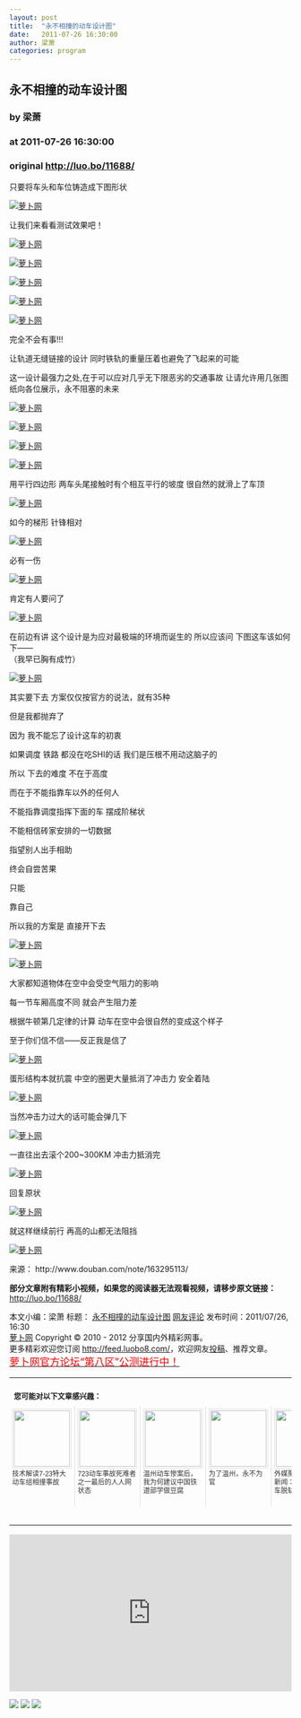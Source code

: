```yaml
---
layout: post
title:  "永不相撞的动车设计图"
date:   2011-07-26 16:30:00
author: 梁萧
categories: program
---
```


## 永不相撞的动车设计图
### by 梁萧
### at 2011-07-26 16:30:00
### original <http://luo.bo/11688/>

<p>只要将车头和车位铸造成下图形状</p><p><a title="萝卜网" href="http://dulei.si/files/2011/07/25/764025f1dde5b2aaf5513539196f6ff6.jpg"><img title="萝卜网" src="http://dulei.si/files/2011/07/25/764025f1dde5b2aaf5513539196f6ff6.jpg" border="0" alt="萝卜网"></a></p><p>让我们来看看测试效果吧！<span></span></p><p><a title="萝卜网" href="http://dulei.si/files/2011/07/25/46c71aaffa2ee909ae754d9ff1fc7f95.jpg"><img title="萝卜网" src="http://dulei.si/files/2011/07/25/46c71aaffa2ee909ae754d9ff1fc7f95.jpg" border="0" alt="萝卜网"></a></p><p><a title="萝卜网" href="http://dulei.si/files/2011/07/25/dfe6e6516f253b08f4e3818dbd55bf0e.jpg"><img title="萝卜网" src="http://dulei.si/files/2011/07/25/dfe6e6516f253b08f4e3818dbd55bf0e.jpg" border="0" alt="萝卜网"></a></p><p><a title="萝卜网" href="http://dulei.si/files/2011/07/25/ac49f776c23290273d7255d7eea7e583.jpg"><img title="萝卜网" src="http://dulei.si/files/2011/07/25/ac49f776c23290273d7255d7eea7e583.jpg" border="0" alt="萝卜网"></a></p><p><a title="萝卜网" href="http://dulei.si/files/2011/07/25/2471ab2ccaa3b0ea2b6b14a7a7e193e2.jpg"><img title="萝卜网" src="http://dulei.si/files/2011/07/25/2471ab2ccaa3b0ea2b6b14a7a7e193e2.jpg" border="0" alt="萝卜网"></a></p><p><a title="萝卜网" href="http://dulei.si/files/2011/07/25/6a65a9d8469a61ef0a556fc5ad624648.jpg"><img title="萝卜网" src="http://dulei.si/files/2011/07/25/6a65a9d8469a61ef0a556fc5ad624648.jpg" border="0" alt="萝卜网"></a></p><p>完全不会有事!!!</p><p>让轨道无缝链接的设计 同时铁轨的重量压着也避免了飞起来的可能</p><p>这一设计最强力之处,在于可以应对几乎无下限恶劣的交通事故 让请允许用几张图纸向各位展示，永不阻塞的未来</p><p><a title="萝卜网" href="http://dulei.si/files/2011/07/25/d792716e2ef87ec2de009ca038384f18.jpg"><img title="萝卜网" src="http://dulei.si/files/2011/07/25/d792716e2ef87ec2de009ca038384f18.jpg" border="0" alt="萝卜网"></a></p><p><a title="萝卜网" href="http://dulei.si/files/2011/07/25/8fc7e279888ef939916ca1fba207381e.jpg"><img title="萝卜网" src="http://dulei.si/files/2011/07/25/8fc7e279888ef939916ca1fba207381e.jpg" border="0" alt="萝卜网"></a></p><p><a title="萝卜网" href="http://dulei.si/files/2011/07/25/df828ce89d7cdd37fde1375d46031bed.jpg"><img title="萝卜网" src="http://dulei.si/files/2011/07/25/df828ce89d7cdd37fde1375d46031bed.jpg" border="0" alt="萝卜网"></a></p><p><a title="萝卜网" href="http://dulei.si/files/2011/07/25/4bc3ba49812d912c5365b980b66d2024.jpg"><img title="萝卜网" src="http://dulei.si/files/2011/07/25/4bc3ba49812d912c5365b980b66d2024.jpg" border="0" alt="萝卜网"></a></p><p>用平行四边形 两车头尾接触时有个相互平行的坡度 很自然的就滑上了车顶</p><p><a title="萝卜网" href="http://dulei.si/files/2011/07/25/438b9c340759e1205bee41da34ff0836.jpg"><img title="萝卜网" src="http://dulei.si/files/2011/07/25/438b9c340759e1205bee41da34ff0836.jpg" border="0" alt="萝卜网"></a></p><p>如今的梯形 针锋相对</p><p><a title="萝卜网" href="http://dulei.si/files/2011/07/25/eeb183c2052a2ec6328e2fbcf5c9677c.jpg"><img title="萝卜网" src="http://dulei.si/files/2011/07/25/eeb183c2052a2ec6328e2fbcf5c9677c.jpg" border="0" alt="萝卜网"></a></p><p>必有一伤</p><p><a title="萝卜网" href="http://dulei.si/files/2011/07/25/42d0ba7484df13361d5ad738686196a4.jpg"><img title="萝卜网" src="http://dulei.si/files/2011/07/25/42d0ba7484df13361d5ad738686196a4.jpg" border="0" alt="萝卜网"></a></p><p>肯定有人要问了</p><p><a title="萝卜网" href="http://dulei.si/files/2011/07/25/920a1695b498110deb27bd0d2cc2930d.jpg"><img title="萝卜网" src="http://dulei.si/files/2011/07/25/920a1695b498110deb27bd0d2cc2930d.jpg" border="0" alt="萝卜网"></a></p><p>在前边有讲 这个设计是为应对最极端的环境而诞生的 所以应该问 下图这车该如何下——<br> （我早已胸有成竹）</p><p><a title="萝卜网" href="http://dulei.si/files/2011/07/25/4568f713f740d8623576fe321d212ae8.jpg"><img title="萝卜网" src="http://dulei.si/files/2011/07/25/4568f713f740d8623576fe321d212ae8.jpg" border="0" alt="萝卜网"></a></p><p>其实要下去 方案仅仅按官方的说法，就有35种</p><p>但是我都抛弃了</p><p>因为 我不能忘了设计这车的初衷</p><p>如果调度 铁路 都没在吃SHI的话 我们是压根不用动这脑子的</p><p>所以 下去的难度 不在于高度</p><p>而在于不能指靠车以外的任何人</p><p>不能指靠调度指挥下面的车 摆成阶梯状</p><p>不能相信砖家安排的一切数据</p><p>指望别人出手相助</p><p>终会自尝苦果</p><p>只能</p><p>靠自己</p><p>所以我的方案是 直接开下去</p><p><a title="萝卜网" href="http://dulei.si/files/2011/07/25/0eb00deba91a1bcf56a72affffe2fdfa.jpg"><img title="萝卜网" src="http://dulei.si/files/2011/07/25/0eb00deba91a1bcf56a72affffe2fdfa.jpg" border="0" alt="萝卜网"></a></p><p><a title="萝卜网" href="http://dulei.si/files/2011/07/25/bac31d0d5b557c6490d01577e060cf97.jpg"><img title="萝卜网" src="http://dulei.si/files/2011/07/25/bac31d0d5b557c6490d01577e060cf97.jpg" border="0" alt="萝卜网"></a></p><p>大家都知道物体在空中会受空气阻力的影响</p><p>每一节车厢高度不同 就会产生阻力差</p><p>根据牛顿第几定律的计算 动车在空中会很自然的变成这个样子</p><p>至于你们信不信——反正我是信了</p><p><a title="萝卜网" href="http://dulei.si/files/2011/07/25/e80534cd0e6343b7a35ec1af8911bc5f.jpg"><img title="萝卜网" src="http://dulei.si/files/2011/07/25/e80534cd0e6343b7a35ec1af8911bc5f.jpg" border="0" alt="萝卜网"></a></p><p>蛋形结构本就抗震 中空的圈更大量抵消了冲击力 安全着陆</p><p><a title="萝卜网" href="http://dulei.si/files/2011/07/25/64c43d5f22f882a6d8b48c7cccf73e35.jpg"><img title="萝卜网" src="http://dulei.si/files/2011/07/25/64c43d5f22f882a6d8b48c7cccf73e35.jpg" border="0" alt="萝卜网"></a></p><p>当然冲击力过大的话可能会弹几下</p><p><a title="萝卜网" href="http://dulei.si/files/2011/07/25/a037a4ed2b17fd41d7ce07836f67981f.jpg"><img title="萝卜网" src="http://dulei.si/files/2011/07/25/a037a4ed2b17fd41d7ce07836f67981f.jpg" border="0" alt="萝卜网"></a></p><p>一直往出去滚个200~300KM 冲击力抵消完</p><p><a title="萝卜网" href="http://dulei.si/files/2011/07/25/0073a0fdc4f15c5a8afbfbf47a9cf2cb.jpg"><img title="萝卜网" src="http://dulei.si/files/2011/07/25/0073a0fdc4f15c5a8afbfbf47a9cf2cb.jpg" border="0" alt="萝卜网"></a></p><p>回复原状</p><p><a title="萝卜网" href="http://dulei.si/files/2011/07/25/caeb6b23193a003393e041120f4d3fd6.jpg"><img title="萝卜网" src="http://dulei.si/files/2011/07/25/caeb6b23193a003393e041120f4d3fd6.jpg" border="0" alt="萝卜网"></a></p><p>就这样继续前行 再高的山都无法阻挡</p><p><a title="萝卜网" href="http://dulei.si/files/2011/07/25/eeec2ef2fab0d241f364c9259f351d4f.jpg"><img title="萝卜网" src="http://dulei.si/files/2011/07/25/eeec2ef2fab0d241f364c9259f351d4f.jpg" border="0" alt="萝卜网"></a></p><p>来源： http://www.douban.com/note/163295113/</p><p><strong>部分文章附有精彩小视频，如果您的阅读器无法观看视频，请移步原文链接：</strong> <a href="http://luo.bo/11688/" title="永不相撞的动车设计图">http://luo.bo/11688/</a></p> 本文小编：梁萧 标题： <a href="http://luo.bo/11688/" title="永不相撞的动车设计图">永不相撞的动车设计图</a> <a href="http://luo.bo/11688/#comments" title="to the comments">网友评论</a> 发布时间：2011/07/26, 16:30 <br> <a href="http://luo.bo/" title="萝卜网 - 人人都是艺术家">萝卜网</a> Copyright ©   2010 - 2012 分享国内外精彩网事。<br> 更多精彩欢迎您订阅 <a href="http://feed.luobo8.com/">http://feed.luobo8.com/</a>，欢迎网友<a href="http://luo.bo/delivery/">投稿</a>、推荐文章。<br> <a href="http://luo.bo/8888/"><font color="red" size="4">萝卜网官方论坛“第八区”公测进行中！</font></a><br><table cellspacing="0" cellpadding="3" border="0" style="clear:both"><tr><td colspan="5"><b><font size="-1" style="display:block!important;padding:20px 0 5px!important">您可能对以下文章感兴趣：</font></b></td></tr><tr><td width="106" valign="top" style="padding:5px!important;margin:0!important"> <a title="技术解读7-23特大动车组相撞事故" style="text-decoration:none!important" href="http://app.wumii.com/ext/redirect.htm?url=http%3A%2F%2Fluo.bo%2F11619%2F&amp;from=http%3A%2F%2Fluo.bo%2F11688%2F"> <img style="margin:0!important;padding:2px!important;border:1px solid #dddddd!important;width:100px!important;height:100px!important" src="http://static.wumii.com/site_images/2011/07/24/18804665.jpg" width="100px" height="100px"><br> <font size="-1" color="#333333" style="display:block!important;line-height:15px!important;width:106px!important;font:12px/15px arial!important;height:60px!important;margin:3px 0 0 0!important;padding:0!important;overflow:hidden!important">技术解读7-23特大动车组相撞事故</font> </a></td><td width="106" valign="top" style="padding:5px!important;margin:0!important;border-left:1px solid #dddddd!important"> <a title="723动车事故死难者之一最后的人人网状态" style="text-decoration:none!important" href="http://app.wumii.com/ext/redirect.htm?url=http%3A%2F%2Fluo.bo%2F11620%2F&amp;from=http%3A%2F%2Fluo.bo%2F11688%2F"> <img style="margin:0!important;padding:2px!important;border:1px solid #dddddd!important;width:100px!important;height:100px!important" src="http://static.wumii.com/site_images/2011/07/25/18860204.jpg" width="100px" height="100px"><br> <font size="-1" color="#333333" style="display:block!important;line-height:15px!important;width:106px!important;font:12px/15px arial!important;height:60px!important;margin:3px 0 0 0!important;padding:0!important;overflow:hidden!important">723动车事故死难者之一最后的人人网状态</font> </a></td><td width="106" valign="top" style="padding:5px!important;margin:0!important;border-left:1px solid #dddddd!important"> <a title="温州动车惨案后，我为何建议中国铁道部学做豆腐" style="text-decoration:none!important" href="http://app.wumii.com/ext/redirect.htm?url=http%3A%2F%2Fluo.bo%2F11611%2F&amp;from=http%3A%2F%2Fluo.bo%2F11688%2F"> <img style="margin:0!important;padding:2px!important;border:1px solid #dddddd!important;width:100px!important;height:100px!important" src="http://static.wumii.com/site_images/2011/07/24/18780493.jpg" width="100px" height="100px"><br> <font size="-1" color="#333333" style="display:block!important;line-height:15px!important;width:106px!important;font:12px/15px arial!important;height:60px!important;margin:3px 0 0 0!important;padding:0!important;overflow:hidden!important">温州动车惨案后，我为何建议中国铁道部学做豆腐</font> </a></td><td width="106" valign="top" style="padding:5px!important;margin:0!important;border-left:1px solid #dddddd!important"> <a title="为了温州，永不为官" style="text-decoration:none!important" href="http://app.wumii.com/ext/redirect.htm?url=http%3A%2F%2Fluo.bo%2F11674%2F&amp;from=http%3A%2F%2Fluo.bo%2F11688%2F"> <img style="margin:0!important;padding:2px!important;border:1px solid #dddddd!important;width:100px!important;height:100px!important" src="http://static.wumii.com/site_images/2011/07/25/18893926.jpg" width="100px" height="100px"><br> <font size="-1" color="#333333" style="display:block!important;line-height:15px!important;width:106px!important;font:12px/15px arial!important;height:60px!important;margin:3px 0 0 0!important;padding:0!important;overflow:hidden!important">为了温州，永不为官</font> </a></td><td width="106" valign="top" style="padding:5px!important;margin:0!important;border-left:1px solid #dddddd!important"> <a title="外媒聚焦中国突发新闻：杭州-温州动车脱轨" style="text-decoration:none!important" href="http://app.wumii.com/ext/redirect.htm?url=http%3A%2F%2Fluo.bo%2F11602%2F&amp;from=http%3A%2F%2Fluo.bo%2F11688%2F"> <img style="margin:0!important;padding:2px!important;border:1px solid #dddddd!important;width:100px!important;height:100px!important" src="http://static.wumii.com/site_images/2011/07/24/18756419.jpg" width="100px" height="100px"><br> <font size="-1" color="#333333" style="display:block!important;line-height:15px!important;width:106px!important;font:12px/15px arial!important;height:60px!important;margin:3px 0 0 0!important;padding:0!important;overflow:hidden!important">外媒聚焦中国突发新闻：杭州-温州动车脱轨</font> </a></td></tr><tr><td colspan="5" align="right"> <a style="text-decoration:none!important" href="http://www.wumii.com/widget/relatedItems.htm" title="无觅相关文章插件"> <font size="-1" color="#bbbbbb" style="display:block!important;font-family:arial!important;padding:5px 0!important;font-size:12px!important;color:#bbb!important">无觅</font> </a></td></tr></table><p><iframe src="http://feedads.g.doubleclick.net/~ah/f/7sv1ooo89v8jfelhdjk8plpa64/300/250?ca=1&amp;fh=280#http%3A%2F%2Fluo.bo%2F11688%2F" width="100%" height="280" frameborder="0" scrolling="no" marginwidth="0" marginheight="0"></iframe></p><div>
<a href="http://feeds.feedburner.com/~ff/tamd?a=KoxKgF3-KYQ:Z3zq_03gWWM:yIl2AUoC8zA"><img src="http://feeds.feedburner.com/~ff/tamd?d=yIl2AUoC8zA" border="0"></a> <a href="http://feeds.feedburner.com/~ff/tamd?a=KoxKgF3-KYQ:Z3zq_03gWWM:qj6IDK7rITs"><img src="http://feeds.feedburner.com/~ff/tamd?d=qj6IDK7rITs" border="0"></a> <a href="http://feeds.feedburner.com/~ff/tamd?a=KoxKgF3-KYQ:Z3zq_03gWWM:-BTjWOF_DHI"><img src="http://feeds.feedburner.com/~ff/tamd?i=KoxKgF3-KYQ:Z3zq_03gWWM:-BTjWOF_DHI" border="0"></a>
</div>